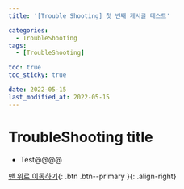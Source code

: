 ```yaml
---
title: '[Trouble Shooting] 첫 번째 게시글 테스트'

categories:
  - TroubleShooting
tags:
  - [TroubleShooting]

toc: true
toc_sticky: true

date: 2022-05-15
last_modified_at: 2022-05-15
---
```


# TroubleShooting title

- Test@@@@

[맨 위로 이동하기](#){: .btn .btn--primary }{: .align-right}
